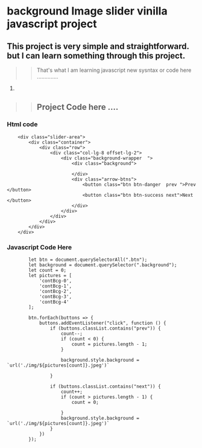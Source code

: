 # background Image slider  vinilla javascript project 

## This project is very simple and straightforward. but I can learn something through this project. 

>
>>  That's what  I am learning javascript new sysntax or code here ..............

1. 


> 
>> ## Project Code here ....

### Html code 

```
    <div class="slider-area">
        <div class="container">
            <div class="row">
                <div class="col-lg-8 offset-lg-2">
                    <div class="background-wrapper  ">
                        <div class="background">

                        </div>
                        <div class="arrow-btns">
                            <button class="btn btn-danger  prev ">Prev </button>
                            <button class="btn btn-success next">Next </button>
                        </div>
                    </div>
                </div>
            </div>
        </div>
    </div>
```

###  Javascript Code Here 

```
        let btn = document.querySelectorAll(".btn");
        let background = document.querySelector(".background");
        let count = 0;
        let pictures = [
            'contBcg-0',
            'contBcg-1',
            'contBcg-2',
            'contBcg-3',
            'contBcg-4'
        ];

        btn.forEach(buttons => {
            buttons.addEventListener("click", function () {
                if (buttons.classList.contains("prev")) {
                    count--;
                    if (count < 0) {
                        count = pictures.length - 1;
                    }

                    background.style.background = `url('./img/${pictures[count]}.jpeg')`

                }

                if (buttons.classList.contains("next")) {
                    count++;
                    if (count > pictures.length - 1) {
                        count = 0;

                    }
                    background.style.background = `url('./img/${pictures[count]}.jpeg')`
                }
            })
        });
```
